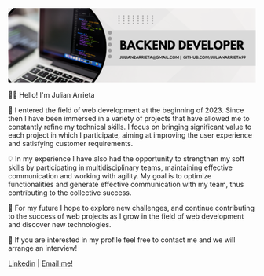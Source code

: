 <img src="./banner.png">

👋🏻 Hello! I'm Julian Arrieta 

🚀 I entered the field of web development at the beginning of 2023. Since then I have been immersed in a variety of projects that have allowed me to constantly refine my technical skills. I focus on bringing significant value to each project in which I participate, aiming at improving the user experience and satisfying customer requirements.

💡 In my experience I have also had the opportunity to strengthen my soft skills by participating in multidisciplinary teams, maintaining effective communication and working with agility. My goal is to optimize functionalities and generate effective communication with my team, thus contributing to the collective success.

🌱 For my future I hope to explore new challenges, and continue contributing to the success of web projects as I grow in the field of web development and discover new technologies.

💼 If you are interested in my profile feel free to contact me and we will arrange an interview!

[Linkedin](https://www.linkedin.com/in/julian-arrieta-dev/) | 
[Email me!](mailto:julian2arrieta@gmail.com)
